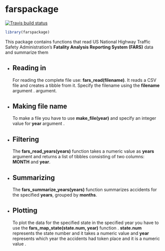 
<!-- README.md is generated from README.Rmd. Please edit that file -->

# farspackage

<!-- badges: start -->

[![Travis build
status](https://travis-ci.com/MagdyLaban/Building_R_Packages_Coursera.svg?branch=master)](https://travis-ci.com/MagdyLaban/Building_R_Packages_Coursera)
<!-- badges: end -->

``` r
library(farspackage)
```

This package contains functions that read US National Highway Traffic
Safety Administration’s **Fatality Analysis Reporting System (FARS)**
data and summarize them

  - ## Reading in
    
    For reading the complete file use: **fars\_read(filename)**. It
    reads a CSV file and creates a tibble from it. Specify the filename
    using the **filename** argument . argument.

  - ## Making file name
    
    To make a file you have to use **make\_file(year)** and specify an
    integer value for **year** argument .

  - ## Filtering
    
    The **fars\_read\_years(years)** function takes a numeric value as
    **years** argument and returns a list of tibbles consisting of two
    columns: **MONTH** and **year**.

  - ## Summarizing
    
    The **fars\_summarize\_years(years)** function summarizes accidents
    for the specified **years**, grouped by **months**.

  - ## Plotting
    
    To plot the data for the specified state in the specified year you
    have to use the **fars\_map\_state(state.num, year)** function .
    **state.num** represents the state number and it takes a numeric
    value and **year** represents which year the accidents had token
    place and it is a numeric value .
